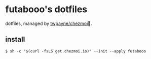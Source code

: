 # futabooo's dotfiles
dotfiles, managed by [twpayne/chezmoi](https://github.com/twpayne/chezmoi):house_with_garden:. 

## install

```
$ sh -c "$(curl -fsLS get.chezmoi.io)" --init --apply futabooo
```